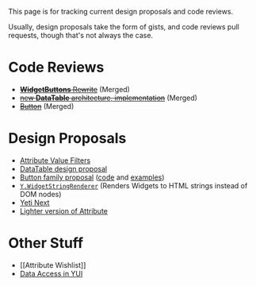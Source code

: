 This page is for tracking current design proposals and code reviews.

Usually, design proposals take the form of gists, and code reviews pull requests, though that's not always the case.

Code Reviews
============

* <strike>[**WidgetButtons** Rewrite](https://github.com/yui/yui3/pull/82)</strike> (Merged)
* <strike>[new **DataTable** architecture, implementation](https://github.com/yui/yui3/pull/63)</strike> (Merged)
* <strike>[Button](https://github.com/yui/yui3/pull/61)</strike> (Merged)

Design Proposals
================

* [Attribute Value Filters](https://gist.github.com/2025242)
* [DataTable design proposal](https://gist.github.com/1356355)
* [Button family proposal](https://gist.github.com/1389403) ([code](https://github.com/derek/yui3-1/tree/master/src/button) and [examples](http://derek.io/~/yui/yui3/src/button/tests/manual/index.html))
* [`Y.WidgetStringRenderer`](https://gist.github.com/1386836) (Renders Widgets to HTML strings instead of DOM nodes)
* [Yeti Next](https://github.com/yui/yeti/wiki/Yeti-Next)
* [Lighter version of Attribute](http://yuilibrary.com/projects/yui3/ticket/2530190)

Other Stuff
===========

* [[Attribute Wishlist]]
* [Data Access in YUI](https://gist.github.com/0fe7ff471d8bafb57878)
